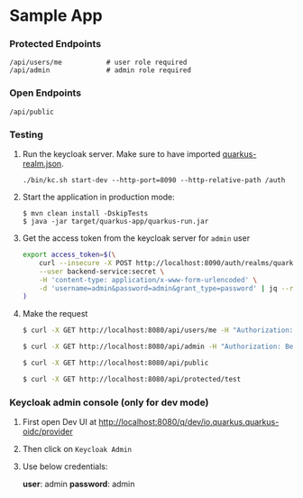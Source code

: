 # Sample App

### Protected Endpoints

```
/api/users/me           # user role required
/api/admin              # admin role required
```

### Open Endpoints

```
/api/public
```

### Testing

1. Run the keycloak server. Make sure to have imported [quarkus-realm.json](config/quarkus-realm.json).

   ```
   ./bin/kc.sh start-dev --http-port=8090 --http-relative-path /auth
   ```

2. Start the application in production mode:

   ```
   $ mvn clean install -DskipTests
   $ java -jar target/quarkus-app/quarkus-run.jar
   ```

3. Get the access token from the keycloak server for `admin` user

   ```bash
   export access_token=$(\
       curl --insecure -X POST http://localhost:8090/auth/realms/quarkus/protocol/openid-connect/token \
       --user backend-service:secret \
       -H 'content-type: application/x-www-form-urlencoded' \
       -d 'username=admin&password=admin&grant_type=password' | jq --raw-output '.access_token' \
   )
   ```

4. Make the request

   ```bash
   $ curl -X GET http://localhost:8080/api/users/me -H "Authorization: Bearer "$access_token
   ```

   ```bash
   $ curl -X GET http://localhost:8080/api/admin -H "Authorization: Bearer "$access_token
   ```

   ```bash
   $ curl -X GET http://localhost:8080/api/public
   ```

   ```bash
   $ curl -X GET http://localhost:8080/api/protected/test
   ```

### Keycloak admin console (only for dev mode)

1. First open Dev UI at [http://localhost:8080/q/dev/io.quarkus.quarkus-oidc/provider](http://localhost:8080/q/dev/io.quarkus.quarkus-oidc/provider)

2. Then click on `Keycloak Admin`

3. Use below credentials:

   **user**: admin
   **password**: admin
